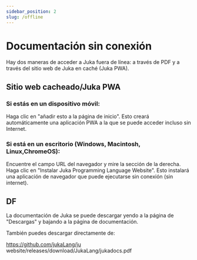 ```yaml
---
sidebar_position: 2
slug: /offline
---
```


# Documentación sin conexión

Hay dos maneras de acceder a Juka fuera de línea: a través de PDF y a través del sitio web de Juka en caché (Juka PWA).

## Sitio web cacheado/Juka PWA

### Si estás en un dispositivo móvil:
Haga clic en "añadir esto a la página de inicio". Esto creará automáticamente una aplicación PWA a la que se puede acceder incluso sin Internet.

### Si está en un escritorio (Windows, Macintosh, Linux,ChromeOS):
Encuentre el campo URL del navegador y mire la sección de la derecha. Haga clic en "Instalar Juka Programming Language Website". Esto instalará una aplicación de navegador que puede ejecutarse sin conexión (sin internet).

## DF

La documentación de Juka se puede descargar yendo a la página de "Descargas" y bajando a la página de documentación.

También puedes descargar directamente de:

https://github.com/jukaLang/ju website/releases/download/JukaLang/jukadocs.pdf

